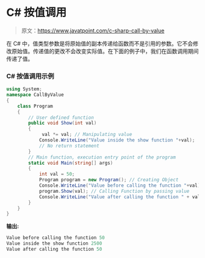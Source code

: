 # C# 按值调用

> 原文：<https://www.javatpoint.com/c-sharp-call-by-value>

在 C# 中，值类型参数是将原始值的副本传递给函数而不是引用的参数。它不会修改原始值。传递值的更改不会改变实际值。在下面的例子中，我们在函数调用期间传递了值。

### C# 按值调用示例

```cs
using System;
namespace CallByValue
{
    class Program
    {
        // User defined function
        public void Show(int val)
        {
             val *= val; // Manipulating value
            Console.WriteLine("Value inside the show function "+val);
            // No return statement
        }
        // Main function, execution entry point of the program
        static void Main(string[] args)
        {
            int val = 50;
            Program program = new Program(); // Creating Object
            Console.WriteLine("Value before calling the function "+val);
            program.Show(val); // Calling Function by passing value          
            Console.WriteLine("Value after calling the function " + val);
        }
    }
}

```

**输出:**

```cs
Value before calling the function 50
Value inside the show function 2500
Value after calling the function 50

```